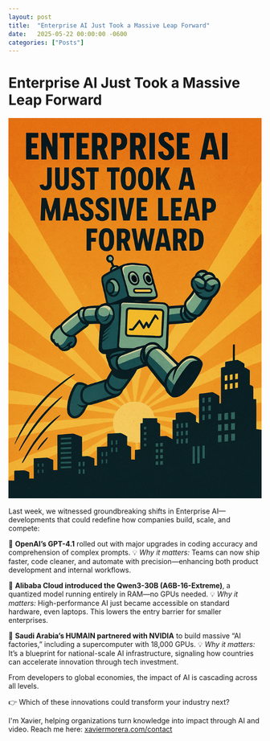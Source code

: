```yaml
---
layout: post
title:  "Enterprise AI Just Took a Massive Leap Forward"
date:   2025-05-22 00:00:00 -0600
categories: ["Posts"]
---
```



# Enterprise AI Just Took a Massive Leap Forward

![Enterprise AI advancements](/images/2025/enterprise-ai-just-took-a-massive-leap-forward.jpg)

Last week, we witnessed groundbreaking shifts in Enterprise AI—developments that could redefine how companies build, scale, and compete:

🔹 **OpenAI’s GPT-4.1** rolled out with major upgrades in coding accuracy and comprehension of complex prompts.
💡 *Why it matters:* Teams can now ship faster, code cleaner, and automate with precision—enhancing both product development and internal workflows.

🔹 **Alibaba Cloud introduced the Qwen3-30B (A6B-16-Extreme)**, a quantized model running entirely in RAM—no GPUs needed.
💡 *Why it matters:* High-performance AI just became accessible on standard hardware, even laptops. This lowers the entry barrier for smaller enterprises.

🔹 **Saudi Arabia’s HUMAIN partnered with NVIDIA** to build massive “AI factories,” including a supercomputer with 18,000 GPUs.
💡 *Why it matters:* It’s a blueprint for national-scale AI infrastructure, signaling how countries can accelerate innovation through tech investment.

From developers to global economies, the impact of AI is cascading across all levels.

👉 Which of these innovations could transform your industry next?

I'm Xavier, helping organizations turn knowledge into impact through AI and video. Reach me here: [xaviermorera.com/contact](https://xaviermorera.com/contact?utm_source=xaviermorera&utm_medium=blog&utm_campaign=impact_learning)
